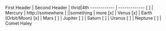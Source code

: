 First Header | Second Header | thrid|4th
------------ | -------------
[ ] | Mercury | http://somewhere |
||something | more
[x] | Venus
[x] | Earth (Orbit/Moon)
[x] | Mars
[ ] | Jupiter
[ ] | Saturn
[ ] | Uranus 
[ ] | Neptune
[ ] | Comet Haley
